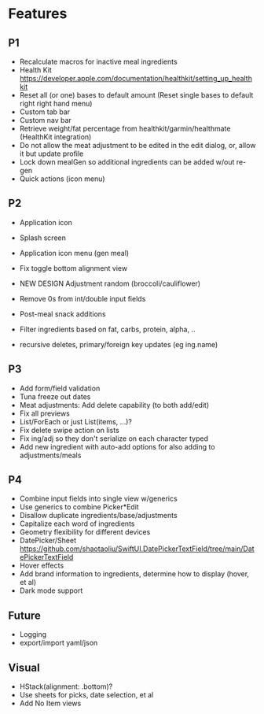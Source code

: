 # Features

## P1

- Recalculate macros for inactive meal ingredients
- Health Kit
  https://developer.apple.com/documentation/healthkit/setting_up_healthkit
- Reset all (or one) bases to default amount (Reset single bases to default right right hand menu)
- Custom tab bar
- Custom nav bar
- Retrieve weight/fat percentage from healthkit/garmin/healthmate (HealthKit integration)
- Do not allow the meat adjustment to be edited in the edit dialog, or, allow it but update profile
- Lock down mealGen so additional ingredients can be added w/out re-gen
- Quick actions (icon menu)


## P2
- Application icon
- Splash screen
- Application icon menu (gen meal)
- Fix toggle bottom alignment view

- NEW DESIGN Adjustment random (broccoli/cauliflower)
- Remove 0s from int/double input fields
- Post-meal snack additions
- Filter ingredients based on fat, carbs, protein, alpha, ..
- recursive deletes, primary/foreign key updates (eg ing.name)


## P3
- Add form/field validation
- Tuna freeze out dates
- Meat adjustments: Add delete capability (to both add/edit)
- Fix all previews
- List/ForEach or just List(items, ...)?
- Fix delete swipe action on lists
- Fix ing/adj so they don't serialize on each character typed
- Add new ingredient with auto-add options for also adding to adjustments/meals

## P4
- Combine input fields into single view w/generics
- Use generics to combine Picker*Edit
- Disallow duplicate ingredients/base/adjustments
- Capitalize each word of ingredients
- Geometry flexibility for different devices
- DatePicker/Sheet https://github.com/shaotaoliu/SwiftUI.DatePickerTextField/tree/main/DatePickerTextField
- Hover effects
- Add brand information to ingredients, determine how to display (hover, et al)
- Dark mode support

## Future
- Logging
- export/import yaml/json


## Visual

- HStack(alignment: .bottom)?
- Use sheets for picks, date selection, et al
- Add No Item views
